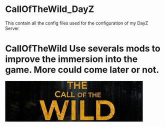 # CallOfTheWild_DayZ
This contain all the config files used for the configuration of my DayZ Server

# CallOfTheWild Use severals mods to improve the immersion into the game. More could come later or not.

![CallOfTheWild Logo](https://github.com/bastin-thomas/CallOfTheWild_DayZ/blob/main/img/banner%20Export%20topserver.png)
